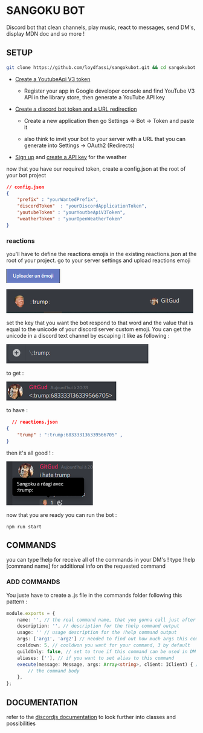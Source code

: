 # SANGOKU BOT
Discord bot that clean channels, play music, react to messages, send DM's, display MDN doc and so more !

## SETUP

```bash
git clone https://github.com/loydfassi/sangokubot.git && cd sangokubot && npm i
```
* [Create a YoutubeApi V3 token](https://developers.google.com/youtube/registering_an_application)

    * Register your app in Google developer console and find YouTube V3 APi in the library store, then generate a YouTube API key

* [Create a discord bot token and a URL redirection](https://discordapp.com/developers/applications)

    * Create a new application then go Settings -> Bot -> Token and paste it

    * also think to invit your bot to your server with a URL that you can generate into Settings -> OAuth2 (Redirects)

* [Sign up](https://home.openweathermap.org/users/sign_up) and [create a API key](https://home.openweathermap.org/api_keys) for the weather

now that you have our required token, create a config.json at the root of your bot project

```json
// config.json
{
    "prefix" : "yourWantedPrefix",
    "discordToken"  : "yourDiscordApplicationToken",
    "youtubeToken" : "yourYoutbeApiV3Token",
    "weatherToken" : "yourOpenWeatherToken"
}
 ```
### reactions
you'll have to define the reactions emojis in the existing reactions.json at the root of your project.
go to your server settings and upload reactions emoji

![Image](https://github.com/loydfassi/sangokubot/blob/master/assets/snip4.PNG)

![Image](https://github.com/loydfassi/sangokubot/blob/master/assets/snip5.PNG)

set the key that you want the bot respond to that word and the value that is equal to the unicode of your discord server custom emoji. You can get the unicode in a discord text channel by escaping it like as following : 

![Image](https://github.com/loydfassi/sangokubot/blob/master/assets/snip.PNG)

to get : 

![Image](https://github.com/loydfassi/sangokubot/blob/master/assets/snip2.PNG)
  
to have :

```json
  // reactions.json
{
    "trump" : ":trump:683333136339566705" ,
}
 ```

then it's all good ! :

![Image](https://github.com/loydfassi/sangokubot/blob/master/assets/snip3.PNG)

now that you are ready you can run the bot :

```
npm run start 
```

## COMMANDS
you can type !help for receive all of the commands in your DM's ! type !help [command name] for additional info on the requested command

### ADD COMMANDS
You juste have to create a .js file in the commands folder following this pattern : 

```typescript
module.exports = {
    name: '', // the real command name, that you gonna call just after the prefix
    description: '', // description for the !help command output
    usage: '' // usage description for the !help command output
    args: ['arg1', 'arg2'] // needed to find out how much args this command take, for error handling purpose
    cooldown: 5, // cooldwon you want for your command, 3 by default
    guildOnly: false, // set to true if this command can be used in DM's
    aliases: [''], // if you want to set alias to this command
    execute(message: Message, args: Array<string>, client: IClient) { // you don't need args and client at each command, juste make with your needs
	    // the command body
    },
};
```

## DOCUMENTATION

refer to the [discordjs documentation](https://discord.js.org/#/docs/main/stable/general/welcome) to look further into classes and possibilities